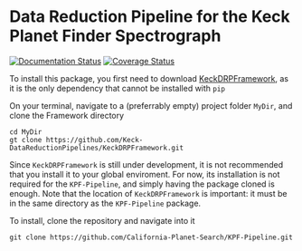 # Data Reduction Pipeline for the Keck Planet Finder Spectrograph

[![Documentation Status](https://readthedocs.com/projects/california-planet-search-kpf-pipeline/badge/?version=latest&token=c97d33303c445e56bffba50b137c3cbcd39ed1fa5f6d356bb70a7fb9f064d517)](https://california-planet-search-kpf-pipeline.readthedocs-hosted.com/en/latest/?badge=latest)
[![Coverage Status](https://coveralls.io/repos/github/California-Planet-Search/KPF-Pipeline/badge.svg?branch=coverage&t=yrAuJs)](https://coveralls.io/github/California-Planet-Search/KPF-Pipeline?branch=coverage)

To install this package, you first need to download
[KeckDRPFramework](https://github.com/Keck-DataReductionPipelines/KeckDRPFramework),
as it is the only dependency that cannot be installed with `pip`

On your terminal, navigate to a (preferrably empty) project folder `MyDir`, and
clone the Framework directory

    cd MyDir
    gt clone https://github.com/Keck-DataReductionPipelines/KeckDRPFramework.git

Since `KeckDRPFramework` is still under development, it is not recommended that
you install it to your global enviroment. For now, its installation is not required
for the `KPF-Pipeline`, and simply having the package cloned is enough. Note that
the location of `KeckDRPFramework` is important: it must be in the same directory as
the `KPF-Pipeline` package.

To install, clone the repository and navigate into it

    git clone https://github.com/California-Planet-Search/KPF-Pipeline.git
